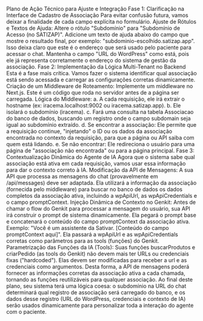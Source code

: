 Plano de Ação Técnico para Ajuste e Integração
Fase 1: Clarificação na Interface de Cadastro de Associação
Para evitar confusão futura, vamos deixar a finalidade de cada campo explícita no formulário.
Ajuste de Rótulos e Textos de Ajuda:
Altere o rótulo "Subdomínio" para "Subdomínio de Acesso (no SATIZAP)".
Adicione um texto de ajuda abaixo do campo que mostre o resultado final, por exemplo: "subdominio-escolhido.satizap.app". Isso deixa claro que este é o endereço que será usado pelo paciente para acessar o chat.
Mantenha o campo "URL do WordPress" como está, pois ele já representa corretamente o endereço do sistema de gestão da associação.
Fase 2: Implementação da Lógica Multi-Tenant no Backend
Esta é a fase mais crítica. Vamos fazer o sistema identificar qual associação está sendo acessada e carregar as configurações corretas dinamicamente.
Criação de um Middleware de Roteamento:
Implemente um middleware no Next.js. Este é um código que roda no servidor antes de a página ser carregada.
Lógica do Middleware:
a. A cada requisição, ele irá extrair o hostname (ex: iracema.localhost:9002 ou iracema.satizap.app).
b. Ele isolará o subdomínio (iracema).
c. Fará uma consulta na tabela Associacao do banco de dados, buscando um registro onde o campo subdomain seja igual ao subdomínio extraído.
d. Se encontrar a associação: Ele permite que a requisição continue, "injetando" o ID ou os dados da associação encontrada no contexto da requisição, para que a página ou API saiba com quem está lidando.
e. Se não encontrar: Ele redireciona o usuário para uma página de "associação não encontrada" ou para a página principal.
Fase 3: Contextualização Dinâmica do Agente de IA
Agora que o sistema sabe qual associação está ativa em cada requisição, vamos usar essa informação para dar o contexto correto à IA.
Modificação da API de Mensagens:
A sua API que processa as mensagens do chat (provavelmente em /api/messages) deve ser adaptada.
Ela utilizará a informação da associação (fornecida pelo middleware) para buscar no banco de dados os dados completos da associação ativa, incluindo a wpApiUrl, as wpApiCredentials e o campo promptContext.
Injeção Dinâmica de Contexto no Genkit:
Antes de chamar o flow do Genkit para processar a mensagem do usuário, sua API irá construir o prompt de sistema dinamicamente.
Ela pegará o prompt base e concatenará o conteúdo do campo promptContext da associação ativa. Exemplo: "Você é um assistente da Sativar. [Conteúdo do campo promptContext aqui]".
Ela passará a wpApiUrl e as wpApiCredentials corretas como parâmetros para as tools (funções) do Genkit.
Parametrização das Funções da IA (Tools):
Suas funções buscarProdutos e criarPedido (as tools do Genkit) não devem mais ter URLs ou credenciais fixas ("hardcoded").
Elas devem ser modificadas para receber a url e as credenciais como argumentos. Desta forma, a API de mensagens poderá fornecer as informações corretas da associação ativa a cada chamada, tornando as funções reutilizáveis para qualquer associação.
Ao final deste plano, seu sistema terá uma lógica coesa: o subdomínio na URL do chat determinará qual registro de associação será carregado do banco, e os dados desse registro (URL do WordPress, credenciais e contexto de IA) serão usados dinamicamente para personalizar toda a interação do agente com o paciente.